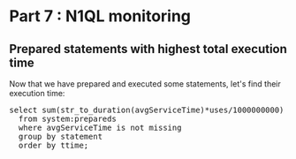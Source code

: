 # Part 7 : N1QL monitoring

## Prepared statements with highest total execution time

Now that we have prepared and executed some statements, let's find
their execution time:

<pre id="example">
select sum(str_to_duration(avgServiceTime)*uses/1000000000) ttime, statement
  from system:prepareds
  where avgServiceTime is not missing
  group by statement
  order by ttime;

</pre>
